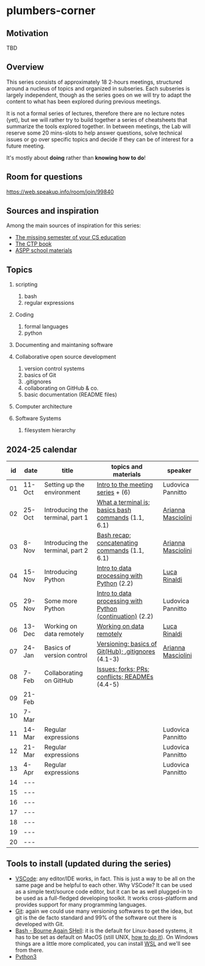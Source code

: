 # plumbers-corner

## Motivation

TBD

## Overview

This series consists of approximately 18 2-hours meetings, structured around a nucleus of topics and organized in subseries.
Each subseries is largely independent, though as the series goes on we will try to adapt the content to what has been explored during previous meetings.

It is not a formal series of lectures, therefore there are no lecture notes (yet), but we will rather try to build together a series of cheatsheets that summarize the tools explored together.
In between meetings, the Lab will reserve some 20 mins-slots to help answer questions, solve technical issues or go over specific topics and decide if they can be of interest for a future meeting.

It's mostly about **doing** rather than **knowing how to do**!

## Room for questions

<https://web.speakup.info/room/join/99840>

## Sources and inspiration

Among the main sources of inspiration for this series:

- [The missing semester of your CS education](https://missing.csail.mit.edu/)
- [The CTP book](https://comp-think.github.io/)
- [ASPP school materials](https://aspp.school/wiki/)

## Topics

1. scripting
   1. bash
   2. regular expressions

2. Coding
   1. formal languages
   2. python

3. Documenting and maintaning software

4. Collaborative open source development
   1. version control systems
   2. basics of Git
   3. .gitignores
   4. collaborating on GitHub & co.
   5. basic documentation (README files)

5. Computer architecture

6. Software Systems
   1. filesystem hierarchy

## 2024-25 calendar

| id  | date   | title                                | topics and materials                                                     | speaker                                           |
| --- | ------ | ------------------------------------ | ------------------------------------------------------------------------ | ------------------------------------------------- |
| 01  | 11-Oct | Setting up the environment           | [Intro to the meeting series](introduction) + (6)                        | Ludovica Pannitto                                 |
| 02  | 25-Oct | Introducing the terminal, part 1     | [What a terminal is; basics bash commands](terminal) (1.1, 6.1)          | [Arianna Masciolini](https://harisont.github.io/) |
| 03  | 8-Nov  | Introducing the terminal, part 2     | [Bash recap; concatenating commands](terminal) (1.1, 6.1)                | [Arianna Masciolini](https://harisont.github.io/) |
| 04  | 15-Nov | Introducing Python                   | [Intro to data processing with Python](python) (2.2)                     | [Luca Rinaldi](https://github.com/lucarin91)      |
| 05  | 29-Nov | Some more Python                     | [Intro to data processing with Python (continuation)](python) (2.2)      | Ludovica Pannitto                                 |
| 06  | 13-Dec | Working on data remotely             | [Working on data remotely](working_remotely)                             | [Luca Rinaldi](https://github.com/lucarin91)      |
| 07  | 24-Jan | Basics of version control            | [Versioning; basics of Git(Hub); .gitignores](git) (4.1-3)               | [Arianna Masciolini](https://harisont.github.io/) |
| 08  | 7-Feb  | Collaborating on GitHub              | [Issues; forks; PRs; conflicts; READMEs](collaboration) (4.4-5)          |                                                   |
| 09  | 21-Feb |                                      |                                                                          |                                                   |
| 10  | 7-Mar  |                                      |                                                                          |                                                   |
| 11  | 14-Mar | Regular expressions                  |                                                                          | Ludovica Pannitto                                 |
| 12  | 21-Mar | Regular expressions                  |                                                                          | Ludovica Pannitto                                 |
| 13  | 4-Apr  | Regular expressions                  |                                                                          | Ludovica Pannitto                                 |
| 14  | ---    |                                      |                                                                          |                                                   |
| 15  | ---    |                                      |                                                                          |                                                   |
| 16  | ---    |                                      |                                                                          |                                                   |
| 17  | ---    |                                      |                                                                          |                                                   |
| 18  | ---    |                                      |                                                                          |                                                   |
| 19  | ---    |                                      |                                                                          |                                                   |
| 20  | ---    |                                      |                                                                          |                                                   |

## Tools to install (updated during the series)

- [VSCode](https://code.visualstudio.com/): any editor/IDE works, in fact. This is just a way to be all on the same page and be helpful to each other. Why VSCode? It can be used as a simple text/source code editor, but it can be as well plugged-in to be used as a full-fledged developing toolkit. It works cross-platform and provides support for many programming languages.
- [Git](https://git-scm.com/): again we could use many versioning softwares to get the idea, but git is the de facto standard and 99% of the software out there is developed with Git.
- [Bash - Bourne Again SHell](https://www.gnu.org/software/bash/): it is the default for Linux-based systems, it has to be set as default on MacOS (still UNIX, [how to do it](https://medium.com/@alvyynm/how-to-change-your-default-shell-from-zsh-to-bash-on-mac-0bbd481b4a8d)). On Windows things are a little more complicated, you can install [WSL](https://learn.microsoft.com/en-us/windows/wsl/install) and we'll see from there.
- [Python3](https://www.python.org/downloads/)

